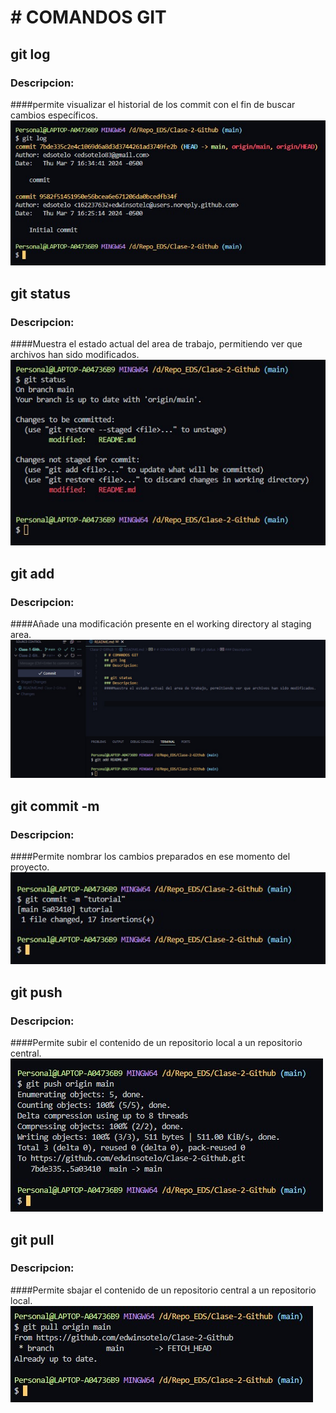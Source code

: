 # # COMANDOS GIT

## git log
### Descripcion:
####permite visualizar el historial de los commit con el fin de buscar cambios específicos. 
 ![git_log](./images/git_log.jpg)

## git status
### Descripcion:
####Muestra el estado actual del area de trabajo, permitiendo ver que archivos han sido modificados.
![git_status](./images/git_status.jpg)
## git add
### Descripcion:
####Añade una modificación presente en el working directory al staging area.
![git_add](https://github.com/edwinsotelo/Clase-2-Github/blob/main/git_add.jpg?raw=true)
## git commit -m
### Descripcion:
####Permite nombrar los cambios preparados en ese momento del proyecto.
![git_add](./images/git_commit.jpg)
## git push
### Descripcion:
####Permite subir el contenido de un repositorio local a un repositorio central.
![git_add](./images/git_push.jpg)

## git pull
### Descripcion:
####Permite sbajar el contenido de un repositorio central a un repositorio local.
![git_add](./images/git_pull.jpg)